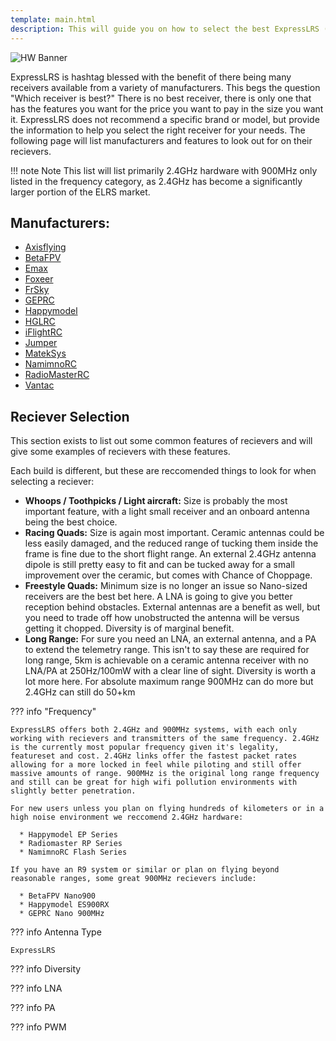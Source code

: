 ```yaml
---
template: main.html
description: This will guide you on how to select the best ExpressLRS (ELRS) radio for your needs
---
```


![HW Banner](https://raw.githubusercontent.com/ExpressLRS/ExpressLRS-hardware/master/img/hardware.png)

ExpressLRS is hashtag blessed with the benefit of there being many receivers available from a variety of manufacturers. This begs the question "Which receiver is best?" There is no best receiver, there is only one that has the features you want for the price you want to pay in the size you want it. ExpressLRS does not recommend a specific brand or model, but provide the information to help you select the right receiver for your needs. The following page will list manufacturers and features to look out for on their recievers.

!!! note Note
    This list will list primarily 2.4GHz hardware with 900MHz only listed in the frequency category, as 2.4GHz has become a significantly larger portion of the ELRS market.

## Manufacturers:
* [Axisflying](https://www.axisflying.com)
* [BetaFPV](https://betafpv.com)
* [Emax](https://emaxmodel.com)
* [Foxeer](https://www.foxeer.com)
* [FrSky](https://www.frsky-rc.com)
* [GEPRC](https://geprc.com)
* [Happymodel](https://www.happymodel.cn)
* [HGLRC](https://www.hglrc.com)
* [iFlightRC](https://www.iflight-rc.com)
* [Jumper](https://www.jumper-rc.com)
* [MatekSys](http://www.mateksys.com)
* [NamimnoRC](https://m.facebook.com/profile.php?id=100070062095159&_rdr)
* [RadioMasterRC](https://www.radiomasterrc.com)
* [Vantac](https://www.frsky-rc.com)
## Reciever Selection
This section exists to list out some common features of recievers and will give some examples of recievers with these features.

Each build is different, but these are reccomended things to look for when selecting a reciever:

  * **Whoops / Toothpicks / Light aircraft:** Size is probably the most important feature, with a light small receiver and an onboard antenna being the best choice.
  * **Racing Quads:** Size is again most important. Ceramic antennas could be less easily damaged, and the reduced range of tucking them inside the frame is fine due to the short flight range. An external 2.4GHz antenna dipole is still pretty easy to fit and can be tucked away for a small improvement over the ceramic, but comes with Chance of Choppage.
  * **Freestyle Quads:** Minimum size is no longer an issue so Nano-sized receivers are the best bet here. A LNA is going to give you better reception behind obstacles. External antennas are a benefit as well, but you need to trade off how unobstructed the antenna will be versus getting it chopped. Diversity is of marginal benefit.
  * **Long Range:** For sure you need an LNA, an external antenna, and a PA to extend the telemetry range. This isn't to say these are required for long range, 5km is achievable on a ceramic antenna receiver with no LNA/PA at 250Hz/100mW with a clear line of sight. Diversity is worth a lot more here. For absolute maximum range 900MHz can do more but 2.4GHz can still do 50+km

??? info "Frequency"

    ExpressLRS offers both 2.4GHz and 900MHz systems, with each only working with recievers and transmitters of the same frequency. 2.4GHz is the currently most popular frequency given it's legality, featureset and cost. 2.4GHz links offer the fastest packet rates allowing for a more locked in feel while piloting and still offer massive amounts of range. 900MHz is the original long range frequency and still can be great for high wifi pollution environments with slightly better penetration.

    For new users unless you plan on flying hundreds of kilometers or in a high noise environment we reccomend 2.4GHz hardware:

      * Happymodel EP Series
      * Radiomaster RP Series
      * NamimnoRC Flash Series

    If you have an R9 system or similar or plan on flying beyond reasonable ranges, some great 900MHz recievers include:

      * BetaFPV Nano900
      * Happymodel ES900RX
      * GEPRC Nano 900MHz

??? info Antenna Type

    ExpressLRS

??? info Diversity

??? info LNA

??? info PA

??? info PWM
